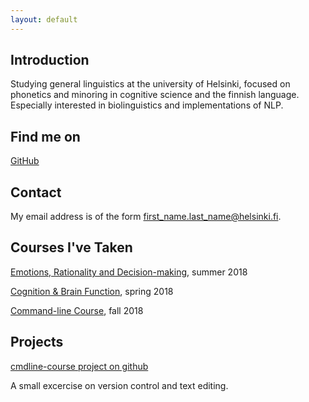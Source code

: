 ```yaml
---
layout: default
---
```


## Introduction

Studying general linguistics at the university of Helsinki, focused on phonetics and minoring in  cognitive science and the finnish language. Especially interested in biolinguistics and implementations of NLP.

## Find me on

[GitHub](https://github.com/umitnaiivi)

## Contact

My email address is of the form first_name.last_name@helsinki.fi.

## Courses I've Taken

[Emotions, Rationality and Decision-making](https://courses.helsinki.fi/en/aylda-c5015/124025386), summer 2018

[Cognition & Brain Function](https://courses.helsinki.fi/fi/LDA-C5011/125484903), spring 2018

[Command-line Course](https://courses.helsinki.fi/fi/kik-lg218/126710126), fall 2018

## Projects

[cmdline-course project on github](https://github.com/umitnaiivi/cmdline-course)

A small excercise on version control and text editing.
